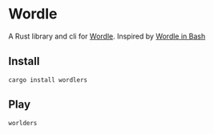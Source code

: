 # Wordle

A Rust library and cli for [Wordle](https://www.powerlanguage.co.uk/wordle/).
Inspired by [Wordle in Bash](https://gist.github.com/huytd/6a1a6a7b34a0d0abcac00b47e3d01513)

## Install

```
cargo install wordlers
```

## Play

```
worlders
```





